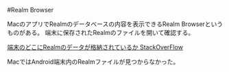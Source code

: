 #Realm Browser

MacのアプリでRealmのデータベースの内容を表示できるRealm Browserというものがある。
端末に保存されたRealmのファイルを開いて確認する。

[端末のどこにRealmのデータが格納されているか StackOverFlow](http://stackoverflow.com/questions/28465706/how-to-find-my-realm-file/28465803#28465803)

MacではAndroid端末内のRealmファイルが見つからなかった。